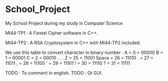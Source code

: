 # School_Project
My School Project during my study in Computer Science

MI44-TP1 : A Fiestel Cipher software in C++.

MI44-TP2 : A RSA Cryptosystem in C++ with MI44-TP2 included.

We use this table to convert character in binary number :
  A   = 0  = 00000
  B   = 1  = 00001
  C   = 2  = 00010
  . 
  .
  .
  Z   = 25 = 11001
Space = 26 = 11010
  .   = 27 = 11011
  ,   = 28 = 11100
  '   = 29 = 11101
  !   = 30 = 11110
  ?   = 31 = 11111

TODO : To comment in english.
TODO : Qt GUI.
